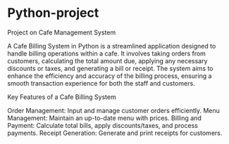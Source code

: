 # Python-project
Project on Cafe Management System

A Cafe Billing System in Python is a streamlined application designed to handle billing operations within a cafe. It involves taking orders from customers, calculating the total amount due, applying any necessary discounts or taxes, and generating a bill or receipt. The system aims to enhance the efficiency and accuracy of the billing process, ensuring a smooth transaction experience for both the staff and customers.

Key Features of a Cafe Billing System

Order Management: Input and manage customer orders efficiently.
Menu Management: Maintain an up-to-date menu with prices.
Billing and Payment: Calculate total bills, apply discounts/taxes, and process payments.
Receipt Generation: Generate and print receipts for customers.


